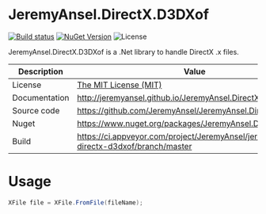 # JeremyAnsel.DirectX.D3DXof

[![Build status](https://ci.appveyor.com/api/projects/status/7al5dj4uf957jvvq/branch/master?svg=true)](https://ci.appveyor.com/project/JeremyAnsel/jeremyansel-directx-d3dxof/branch/master)
[![NuGet Version](https://img.shields.io/nuget/v/JeremyAnsel.DirectX.D3DXof)](https://www.nuget.org/packages/JeremyAnsel.DirectX.D3DXof)
![License](https://img.shields.io/github/license/JeremyAnsel/JeremyAnsel.DirectX.D3DXof)

JeremyAnsel.DirectX.D3DXof is a .Net library to handle DirectX .x files.

Description     | Value
----------------|----------------
License         | [The MIT License (MIT)](https://github.com/JeremyAnsel/JeremyAnsel.DirectX.D3DXof/blob/master/LICENSE.txt)
Documentation   | http://jeremyansel.github.io/JeremyAnsel.DirectX.D3DXof
Source code     | https://github.com/JeremyAnsel/JeremyAnsel.DirectX.D3DXof
Nuget           | https://www.nuget.org/packages/JeremyAnsel.DirectX.D3DXof
Build           | https://ci.appveyor.com/project/JeremyAnsel/jeremyansel-directx-d3dxof/branch/master

# Usage

```csharp
XFile file = XFile.FromFile(fileName);
```
